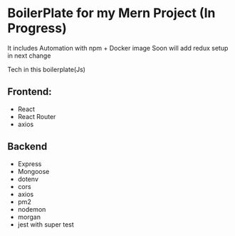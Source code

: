 # BoilerPlate for my Mern Project (In Progress)
It includes Automation with npm + Docker image 
Soon will add redux setup in next change

Tech in this boilerplate(Js)
## Frontend:
- React
- React Router
- axios
## Backend
- Express
- Mongoose
- dotenv
- cors
- axios
- pm2 
- nodemon
- morgan
- jest with super test
